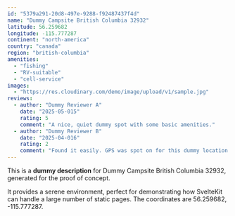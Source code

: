 ```yaml
---
id: "5379a291-20d8-497e-9288-f92487437f4d"
name: "Dummy Campsite British Columbia 32932"
latitude: 56.259682
longitude: -115.777287
continent: "north-america"
country: "canada"
region: "british-columbia"
amenities:
  - "fishing"
  - "RV-suitable"
  - "cell-service"
images:
  - "https://res.cloudinary.com/demo/image/upload/v1/sample.jpg"
reviews:
  - author: "Dummy Reviewer A"
    date: "2025-05-015"
    rating: 5
    comment: "A nice, quiet dummy spot with some basic amenities."
  - author: "Dummy Reviewer B"
    date: "2025-04-016"
    rating: 2
    comment: "Found it easily. GPS was spot on for this dummy location."
---
```


This is a **dummy description** for Dummy Campsite British Columbia 32932, generated for the proof of concept.

It provides a serene environment, perfect for demonstrating how SvelteKit can handle a large number of static pages. The coordinates are 56.259682, -115.777287.
